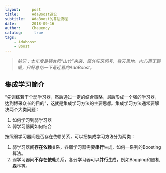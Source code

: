 ```yaml
---
layout:     post
title:      AdaBoost速记
subtitle:   AdaBoost的算法流程
date:       2018-09-16
author:     Chauency
catalog: 	 true
tags:
    - Adaboost
    - Boost
---
```


> *前记：本年度最强台风“山竹”来袭，窗外狂风怒号，昏天黑地。内心百无聊懒，只好总结一下最近看的AdaBoost。*

## 集成学习简介

“先训练若干个弱学习器，然后通过一定的结合策略，最后形成一个强的学习器，达到博采众长的目的”，这就是集成学习方法的主要思想。集成学习方法通常要解决两个大类问题：

1. 如何学习到弱学习器
2. 弱学习器间如何结合

按照弱学习器间是否存在依赖关系，可以把集成学习方法分为两类：

1. 弱学习器间**存在依赖**关系，各弱学习器需要**串行**生成，如何一系列的Boosting算法。
2. 弱学习器间**不存在依赖**关系，各弱学习器可以**并行**生成，例如Bagging和随机森林等。
